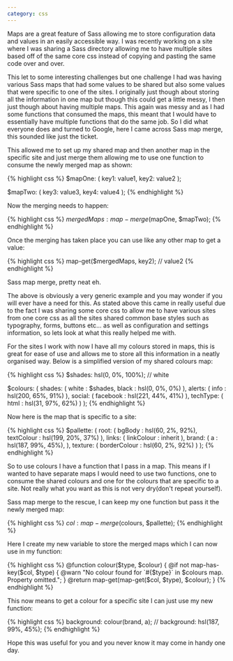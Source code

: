```yaml
---
category: css
---
```


Maps are a great feature of Sass allowing me to store configuration data and values in an easily accessible way. I was recently working on a site where I was sharing a Sass directory allowing me to have multiple sites based off of the same core css instead of copying and pasting the same code over and over.

This let to some interesting challenges but one challenge I had was having various Sass maps that had some values to be shared but also some values that were specific to one of the sites. I originally just though about storing all the information in one map but though this could get a little messy, I then just though about having multiple maps. This again was messy and as I had some functions that consumed the maps, this meant that I would have to essentially have multiple functions that do the same job. So I did what everyone does and turned to Google, here I came across Sass map merge, this sounded like just the ticket.

This allowed me to set up my shared map and then another map in the specific site and just merge them allowing me to use one function to consume the newly merged map as shown:

{% highlight css %}
$mapOne: (
 key1: value1,
 key2: value2
);

$mapTwo: (
 key3: value3,
 key4: value4
);
{% endhighlight %}

Now the merging needs to happen:

{% highlight css %}
$mergedMaps: map-merge($mapOne, $mapTwo);
{% endhighlight %}

Once the merging has taken place you can use like any other map to get a value:

{% highlight css %}
map-get($mergedMaps, key2); // value2
{% endhighlight %}

Sass map merge, pretty neat eh.

The above is obviously a very generic example and you may wonder if you will ever have a need for this. As stated above this came in really useful due to the fact I was sharing some core css to allow me to have various sites from one core css as all the sites shared common base styles such as typography, forms, buttons etc... as well as configuration and settings information, so lets look at what this really helped me with.

For the sites I work with now I have all my colours stored in maps, this is great for ease of use and allows me to store all this information in a neatly organised way. Below is a simplified version of my shared colours map:

{% highlight css %}
$shades: hsl(0, 0%, 100%); // white

$colours: (
 shades: (
  white : $shades,
  black : hsl(0, 0%, 0%)
 ),
 alerts: (
  info : hsl(200, 65%, 91%)
 ),
 social: (
    facebook : hsl(221, 44%, 41%)
 ),
 techType: (
  html : hsl(31, 97%, 62%)
 )
);
{% endhighlight %}

Now here is the map that is specific to a site:

{% highlight css %}
$pallette: (
 root: (
  bgBody : hsl(60, 2%, 92%),
  textColour : hsl(199, 20%, 37%)
 ),
 links: (
  linkColour : inherit
 ),
 brand: (
  a : hsl(187, 99%, 45%),
 ),
 texture: (
  borderColour : hsl(60, 2%, 92%)
 )
);
{% endhighlight %}

So to use colours I have a function that I pass in a map. This means if I wanted to have separate maps I would need to use two functions, one to consume the shared colours and one for the colours that are specific to a site. Not really what you want as this is not very dry(don't repeat yourself).

Sass map merge to the rescue, I can keep my one function but pass it the newly merged map:

{% highlight css %}
$col: map-merge($colours, $pallette);
{% endhighlight %}

Here I create my new variable to store the merged maps which I can now use in my function:

{% highlight css %}
@function colour($type, $colour) {
 @if not map-has-key($col, $type) {
  @warn "No colour found for `#{$type}` in $colours map. Property omitted.";
 }
 @return map-get(map-get($col, $type), $colour);
}
{% endhighlight %}

This now means to get a colour for a specific site I can just use my new function:

{% highlight css %}
background: colour(brand, a); // background: hsl(187, 99%, 45%);
{% endhighlight %}

Hope this was useful for you and you never know it may come in handy one day.